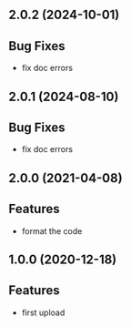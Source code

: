 ## 2.0.2 (2024-10-01)

## Bug Fixes

- fix doc errors

## 2.0.1 (2024-08-10)

## Bug Fixes

- fix doc errors

## 2.0.0 (2021-04-08)

## Features

- format the code

## 1.0.0 (2020-12-18)

## Features

- first upload